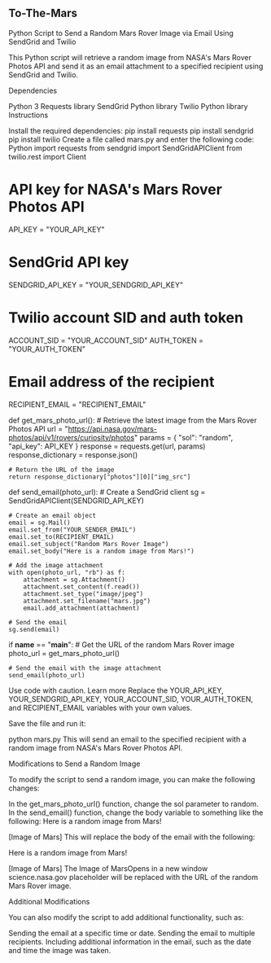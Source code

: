 ## To-The-Mars

Python Script to Send a Random Mars Rover Image via Email Using SendGrid and Twilio

This Python script will retrieve a random image from NASA's Mars Rover Photos API and send it as an email attachment to a specified recipient using SendGrid and Twilio.

Dependencies

Python 3
Requests library
SendGrid Python library
Twilio Python library
Instructions

Install the required dependencies:
pip install requests
pip install sendgrid
pip install twilio
Create a file called mars.py and enter the following code:
Python
import requests
from sendgrid import SendGridAPIClient
from twilio.rest import Client

# API key for NASA's Mars Rover Photos API
API_KEY = "YOUR_API_KEY"

# SendGrid API key
SENDGRID_API_KEY = "YOUR_SENDGRID_API_KEY"

# Twilio account SID and auth token
ACCOUNT_SID = "YOUR_ACCOUNT_SID"
AUTH_TOKEN = "YOUR_AUTH_TOKEN"

# Email address of the recipient
RECIPIENT_EMAIL = "RECIPIENT_EMAIL"

def get_mars_photo_url():
    # Retrieve the latest image from the Mars Rover Photos API
    url = "https://api.nasa.gov/mars-photos/api/v1/rovers/curiosity/photos"
    params = {
        "sol": "random",
        "api_key": API_KEY
    }
    response = requests.get(url, params)
    response_dictionary = response.json()

    # Return the URL of the image
    return response_dictionary["photos"][0]["img_src"]

def send_email(photo_url):
    # Create a SendGrid client
    sg = SendGridAPIClient(SENDGRID_API_KEY)

    # Create an email object
    email = sg.Mail()
    email.set_from("YOUR_SENDER_EMAIL")
    email.set_to(RECIPIENT_EMAIL)
    email.set_subject("Random Mars Rover Image")
    email.set_body("Here is a random image from Mars!")

    # Add the image attachment
    with open(photo_url, "rb") as f:
        attachment = sg.Attachment()
        attachment.set_content(f.read())
        attachment.set_type("image/jpeg")
        attachment.set_filename("mars.jpg")
        email.add_attachment(attachment)

    # Send the email
    sg.send(email)

if __name__ == "__main__":
    # Get the URL of the random Mars Rover image
    photo_url = get_mars_photo_url()

    # Send the email with the image attachment
    send_email(photo_url)
Use code with caution. Learn more
Replace the YOUR_API_KEY, YOUR_SENDGRID_API_KEY, YOUR_ACCOUNT_SID, YOUR_AUTH_TOKEN, and RECIPIENT_EMAIL variables with your own values.

Save the file and run it:

python mars.py
This will send an email to the specified recipient with a random image from NASA's Mars Rover Photos API.

Modifications to Send a Random Image

To modify the script to send a random image, you can make the following changes:

In the get_mars_photo_url() function, change the sol parameter to random.
In the send_email() function, change the body variable to something like the following:
Here is a random image from Mars!

[Image of Mars]
This will replace the body of the email with the following:

Here is a random image from Mars!

[Image of Mars]
The 
Image of MarsOpens in a new window
science.nasa.gov
 placeholder will be replaced with the URL of the random Mars Rover image.

Additional Modifications

You can also modify the script to add additional functionality, such as:

Sending the email at a specific time or date.
Sending the email to multiple recipients.
Including additional information in the email, such as the date and time the image was taken.
